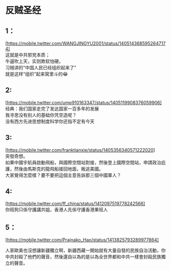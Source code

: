 # 反贼圣经

## 1：
[https://mobile.twitter.com/WANGJINGYU2001/status/1405143685952647174]  
这就是中共邪党本质；  
牛逼吹上天，实则欺软怕硬。  
习贼讲的“中国人民已经组织起来了”  
就是这样“组织”起来窝里斗的😂

## 2:
[https://mobile.twitter.com/ump910163347/status/1405119908376059906]  
经典：我们国家走完了发达国家一百多年的发展  
我寻思没有别人的基础你凭空造呢？  
没有西方先进思想制度科学你还指不定有今天  

## 3:
[https://mobile.twitter.com/franktianxie/status/1405356340571222020]  
突發奇想。  
如果中國宇航員啟動飛船，與國際空間站對接，然後登上國際空間站，申請政治庇護，然後由馬斯克的龍飛船接回地面，叛逃美國。  
大家覺得怎麼樣？要不要把這個主意告訴那三個中國軍人？

## 4:
[https://mobile.twitter.com/ff_china/status/1412097519778242566]  
你班狗只係守護講共姐，香港人先係守護香港果班人  

## 5：
[https://mobile.twitter.com/Prajnako_Hao/status/1413825793289977864]  

人家歐美也沒想讓新疆獨立啊，新疆西藏一開始就有大量自發的民族自治活動，你中共封殺了他們的聲音，然後還自以為的是以為全世界都和中共一樣會封殺民族獨立的聲音。
